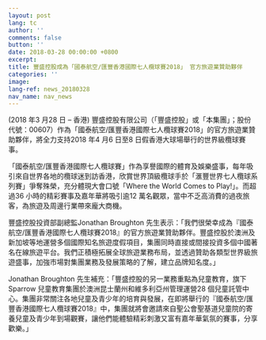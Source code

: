 ```yaml
---
layout: post
lang: tc
author: ''
comments: false
button: ''
date: 2018-03-28 00:00:00 +0800
excerpt: 
title: 豐盛控股成為「國泰航空/匯豐香港國際七人欖球賽2018」 官方旅遊業贊助夥伴
categories: ''
image:
lang-ref: news_20180328
nav_name: nav_news
---
```

(2018 年3 月28 日 – 香港) 豐盛控股有限公司（「豐盛控股」或「本集團」；股份代號：00607）作為「國泰航空/匯豐香港國際七人欖球賽2018」的官方旅遊業贊助夥伴，將全力支持2018 年4 月6 日至8 日假香港大球場舉行的世界級欖球賽事。

「國泰航空/匯豐香港國際七人欖球賽」作為享譽國際的體育及娛樂盛事，每年吸引來自世界各地的欖球迷到訪香港，欣賞世界頂級欖球手於「滙豐世界七人欖球系列賽」爭奪殊榮，充分體現大會口號「Where the World Comes to Play!」。而超過36 小時的精彩賽事及嘉年華將吸引逾12 萬名觀眾，當中不乏高消費的過夜旅客，為旅遊及周邊行業帶來龐大商機。

豐盛控股投資部副總監Jonathan Broughton 先生表示：「我們很榮幸成為『國泰航空/匯豐香港國際七人欖球賽2018』的官方旅遊業贊助夥伴。豐盛控股於澳洲及新加坡等地運營多個國際知名旅遊度假項目，集團同時直接或間接投資多個中國著名在線旅遊平台。我們正積極拓展全球旅遊業務布局，並透過贊助各類型世界級旅遊盛事，加強市場對集團業務及發展策略的了解，建立品牌知名度。」

Jonathan Broughton 先生補充：「豐盛控股的另一業務重點為兒童教育，旗下Sparrow 兒童教育集團於澳洲昆士蘭州和維多利亞州管理運營28 個兒童託管中心。集團非常關注各地兒童及青少年的培育與發展，在即將舉行的『國泰航空/匯豐香港國際七人欖球賽2018』中，集團就將會邀請來自聖公會聖基道兒童院的寄養兒童及青少年到場觀賽，讓他們能體驗精彩刺激又富有嘉年華氣氛的賽事，分享歡樂。」
